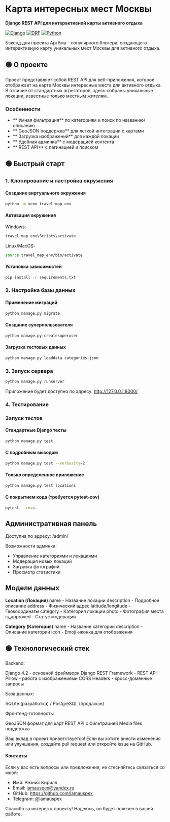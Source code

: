 # Карта интересных мест Москвы

**Django REST API для интерактивной карты активного отдыха**

[![Django](https://img.shields.io/badge/Django-4.2.7-green.svg)](https://www.djangoproject.com/)
[![DRF](https://img.shields.io/badge/DRF-3.14.0-red.svg)](https://www.django-rest-framework.org/)
[![Python](https://img.shields.io/badge/Python-3.8+-blue.svg)](https://www.python.org/)

Бэкенд для проекта Артёма - популярного блогера, создающего интерактивную карту уникальных мест Москвы для активного отдыха.

## 🟢 О проекте

Проект представляет собой REST API для веб-приложения, которое отображает на карте Москвы интересные места для активного отдыха. 
В отличие от стандартных агрегаторов, здесь собраны уникальные локации, известные только местным жителям.

### Особенности

- ** Умная фильтрация** по категориям и поиск по названию/описанию
- ** GeoJSON поддержка** для легкой интеграции с картами
- ** Загрузка изображений** для каждой локации
- ** Удобная админка** с модерацией контента
- ** REST API** с пагинацией и поиском


##  🟢 Быстрый старт

### 1. Клонирование и настройка окружения

#### Создание виртуального окружения
```bash
python -m venv travel_map_env
```
#### Активация окружения
 Windows:
```bash
travel_map_env\Scripts\activate
```
 Linux/MacOS:
```bash
source travel_map_env/bin/activate
```

#### Установка зависимостей
```bash
pip install -r requirements.txt
```


### 2. Настройка базы данных
#### Применение миграций
```bash
python manage.py migrate
```
#### Создание суперпользователя
```bash
python manage.py createsuperuser
```
#### Загрузка тестовых данных
```bash
python manage.py loaddata categories.json
```


### 3. Запуск сервера
```bash
python manage.py runserver
```
Приложение будет доступно по адресу: http://127.0.0.1:8000/



### 4. Тестирование

### Запуск тестов
#### Стандартные Django тесты
```bash
python manage.py test
```
#### С подробным выводом
```bash
python manage.py test --verbosity=2
```
#### Только определенное приложение
```bash
python manage.py test locations
```
#### С покрытием кода (требуется pytest-cov)
```bash
pytest --cov=.
```

## Административная панель
Доступна по адресу: /admin/

Возможности админки:

 - Управление категориями и локациями
 - Модерация новых локаций
 - Загрузка фотографий
 - Просмотр статистики


## Модели данных

**Location (Локация)**
name - Название локации
description - Подробное описание
address - Физический адрес
latitude/longitude - Геокоординаты
category - Категория локации
photo - Фотография места
is_approved - Статус модерации

**Category (Категория)**
name - Название категории
description - Описание категории
icon - Emoji-иконка для отображения



## 🟢 Технологический стек

Backend:

 Django 4.2 - основной фреймворк
 Django REST Framework - REST API
 Pillow - работа с изображениями
 CORS Headers - кросс-доменные запросы


База данных:

SQLite (разработка) / PostgreSQL (продакшн)


Фронтенд-готовность:

GeoJSON формат для карт
REST API с фильтрацией
Media files поддержка

Ваш вклад в проект приветствуется! Если вы хотите внести изменения или улучшения, создайте pull request или откройте issue на GitHub.

#### Контакты
Если у вас есть вопросы или предложения, не стесняйтесь связаться со мной:

- Имя: Резник Кирилл
- Email: lamauspex@yandex.ru
- GitHub: https://github.com/lamauspex
- Telegram: @lamauspex

Спасибо за интерес к проекту! Надеюсь, он будет полезен в вашей работе.

